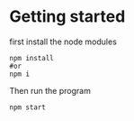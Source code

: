 # Getting started
first install the node modules

```
npm install 
#or 
npm i

```
Then run the program 

```
npm start
 ```
